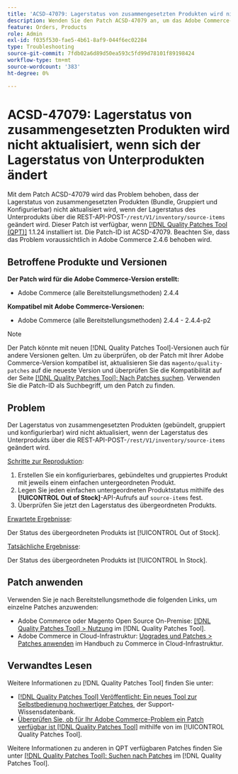 ```yaml
---
title: 'ACSD-47079: Lagerstatus von zusammengesetzten Produkten wird nicht aktualisiert, wenn sich der Lagerstatus von Unterprodukten ändert'
description: Wenden Sie den Patch ACSD-47079 an, um das Adobe Commerce-Problem zu beheben, bei dem der Lagerstatus von zusammengesetzten Produkten (gebündelt, gruppiert und konfigurierbar) nicht aktualisiert wird, wenn sich der Lagerstatus des Unterprodukts über REST-API POST /rest/V1/inventory/source-items ändert.
feature: Orders, Products
role: Admin
exl-id: f035f530-fae5-4b61-8af9-044f6ec02284
type: Troubleshooting
source-git-commit: 7fdb02a6d89d50ea593c5fd99d78101f89198424
workflow-type: tm+mt
source-wordcount: '383'
ht-degree: 0%

---
```


# ACSD-47079: Lagerstatus von zusammengesetzten Produkten wird nicht aktualisiert, wenn sich der Lagerstatus von Unterprodukten ändert

Mit dem Patch ACSD-47079 wird das Problem behoben, dass der Lagerstatus von zusammengesetzten Produkten (Bundle, Gruppiert und Konfigurierbar) nicht aktualisiert wird, wenn der Lagerstatus des Unterprodukts über die REST-API-POST-`/rest/V1/inventory/source-items` geändert wird. Dieser Patch ist verfügbar, wenn [[!DNL Quality Patches Tool (QPT)]](https://experienceleague.adobe.com/de/docs/commerce-operations/tools/quality-patches-tool/quality-patches-tool-to-self-serve-quality-patches) 1.1.24 installiert ist. Die Patch-ID ist ACSD-47079. Beachten Sie, dass das Problem voraussichtlich in Adobe Commerce 2.4.6 behoben wird.

## Betroffene Produkte und Versionen

**Der Patch wird für die Adobe Commerce-Version erstellt:**

* Adobe Commerce (alle Bereitstellungsmethoden) 2.4.4

**Kompatibel mit Adobe Commerce-Versionen:**

* Adobe Commerce (alle Bereitstellungsmethoden) 2.4.4 - 2.4.4-p2

>[!NOTE]
>
>Der Patch könnte mit neuen [!DNL Quality Patches Tool]-Versionen auch für andere Versionen gelten. Um zu überprüfen, ob der Patch mit Ihrer Adobe Commerce-Version kompatibel ist, aktualisieren Sie das `magento/quality-patches` auf die neueste Version und überprüfen Sie die Kompatibilität auf der Seite [[!DNL Quality Patches Tool]: Nach Patches suchen](https://experienceleague.adobe.com/tools/commerce-quality-patches/index.html?lang=de). Verwenden Sie die Patch-ID als Suchbegriff, um den Patch zu finden.

## Problem

Der Lagerstatus von zusammengesetzten Produkten (gebündelt, gruppiert und konfigurierbar) wird nicht aktualisiert, wenn der Lagerstatus des Unterprodukts über die REST-API-POST-`/rest/V1/inventory/source-items` geändert wird.

<u>Schritte zur Reproduktion</u>:

1. Erstellen Sie ein konfigurierbares, gebündeltes und gruppiertes Produkt mit jeweils einem einfachen untergeordneten Produkt.
1. Legen Sie jeden einfachen untergeordneten Produktstatus mithilfe des **[!UICONTROL Out of Stock]**-API-Aufrufs auf `source-items` fest.
1. Überprüfen Sie jetzt den Lagerstatus des übergeordneten Produkts.

<u>Erwartete Ergebnisse</u>:

Der Status des übergeordneten Produkts ist [!UICONTROL Out of Stock].

<u>Tatsächliche Ergebnisse</u>:

Der Status des übergeordneten Produkts ist [!UICONTROL In Stock].

## Patch anwenden

Verwenden Sie je nach Bereitstellungsmethode die folgenden Links, um einzelne Patches anzuwenden:

* Adobe Commerce oder Magento Open Source On-Premise: [[!DNL Quality Patches Tool] > Nutzung](/help/tools/quality-patches-tool/usage.md) im [!DNL Quality Patches Tool].
* Adobe Commerce in Cloud-Infrastruktur: [Upgrades und Patches > Patches anwenden](https://experienceleague.adobe.com/docs/commerce-cloud-service/user-guide/develop/upgrade/apply-patches.html?lang=de) im Handbuch zu Commerce in Cloud-Infrastruktur.

## Verwandtes Lesen

Weitere Informationen zu [!DNL Quality Patches Tool] finden Sie unter:

* [[!DNL Quality Patches Tool] Veröffentlicht: Ein neues Tool zur Selbstbedienung hochwertiger Patches &#x200B;](https://experienceleague.adobe.com/de/docs/commerce-operations/tools/quality-patches-tool/quality-patches-tool-to-self-serve-quality-patches) der Support-Wissensdatenbank.
* [Überprüfen Sie, ob für Ihr Adobe Commerce-Problem ein Patch verfügbar ist [!DNL Quality Patches Tool]](/help/tools/quality-patches-tool/patches-available-in-qpt/check-patch-for-magento-issue-with-magento-quality-patches.md) mithilfe von im [!UICONTROL Quality Patches Tool].


Weitere Informationen zu anderen in QPT verfügbaren Patches finden Sie unter [[!DNL Quality Patches Tool]: Suchen nach Patches](https://experienceleague.adobe.com/tools/commerce-quality-patches/index.html?lang=de) im [!DNL Quality Patches Tool].
